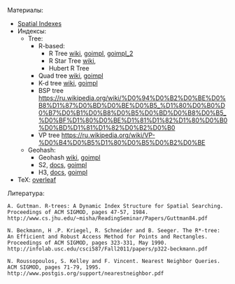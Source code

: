 Материалы:
- [Spatial Indexes](https://db.in.tum.de/downloads/publications/learnedspatial.pdf)
- Индексы:
	- Tree:
		- R-based:
			- R Tree [wiki](https://en.wikipedia.org/wiki/R-tree), [goimpl](https://github.com/tidwall/rtree), [goimpl_2](https://github.com/dhconnelly/rtreego)
			- R Star Tree [wiki](https://en.wikipedia.org/wiki/R*-tree),
			- Hubert R Tree
		- Quad tree [wiki](https://en.wikipedia.org/wiki/Quadtree), [goimpl](https://github.com/JamesLMilner/quadtree-go)
		- K-d tree [wiki](https://en.wikipedia.org/wiki/K-d_tree), [goimpl](https://github.com/kyroy/kdtree)
        - BSP tree https://ru.wikipedia.org/wiki/%D0%94%D0%B2%D0%BE%D0%B8%D1%87%D0%BD%D0%BE%D0%B5_%D1%80%D0%B0%D0%B7%D0%B1%D0%B8%D0%B5%D0%BD%D0%B8%D0%B5_%D0%BF%D1%80%D0%BE%D1%81%D1%82%D1%80%D0%B0%D0%BD%D1%81%D1%82%D0%B2%D0%B0
        - VP tree https://ru.wikipedia.org/wiki/VP-%D0%B4%D0%B5%D1%80%D0%B5%D0%B2%D0%BE
	- Geohash:
		- Geohash [wiki](https://en.wikipedia.org/wiki/Geohash), [goimpl](https://github.com/mmcloughlin/geohash)
		- S2, [docs](https://s2geometry.io/), [goimpl](https://pkg.go.dev/github.com/golang/geo/s2)
		- H3, [docs](https://www.uber.com/blog/h3/), [goimpl](https://github.com/uber/h3-go)
- TeX: [overleaf](https://www.overleaf.com/project/64594cfe9c8fa3c587c5d604)

Литература:


    A. Guttman. R-trees: A Dynamic Index Structure for Spatial Searching. Proceedings of ACM SIGMOD, pages 47-57, 1984. http://www.cs.jhu.edu/~misha/ReadingSeminar/Papers/Guttman84.pdf

    N. Beckmann, H .P. Kriegel, R. Schneider and B. Seeger. The R*-tree: An Efficient and Robust Access Method for Points and Rectangles. Proceedings of ACM SIGMOD, pages 323-331, May 1990. http://infolab.usc.edu/csci587/Fall2011/papers/p322-beckmann.pdf

    N. Roussopoulos, S. Kelley and F. Vincent. Nearest Neighbor Queries. ACM SIGMOD, pages 71-79, 1995. http://www.postgis.org/support/nearestneighbor.pdf
